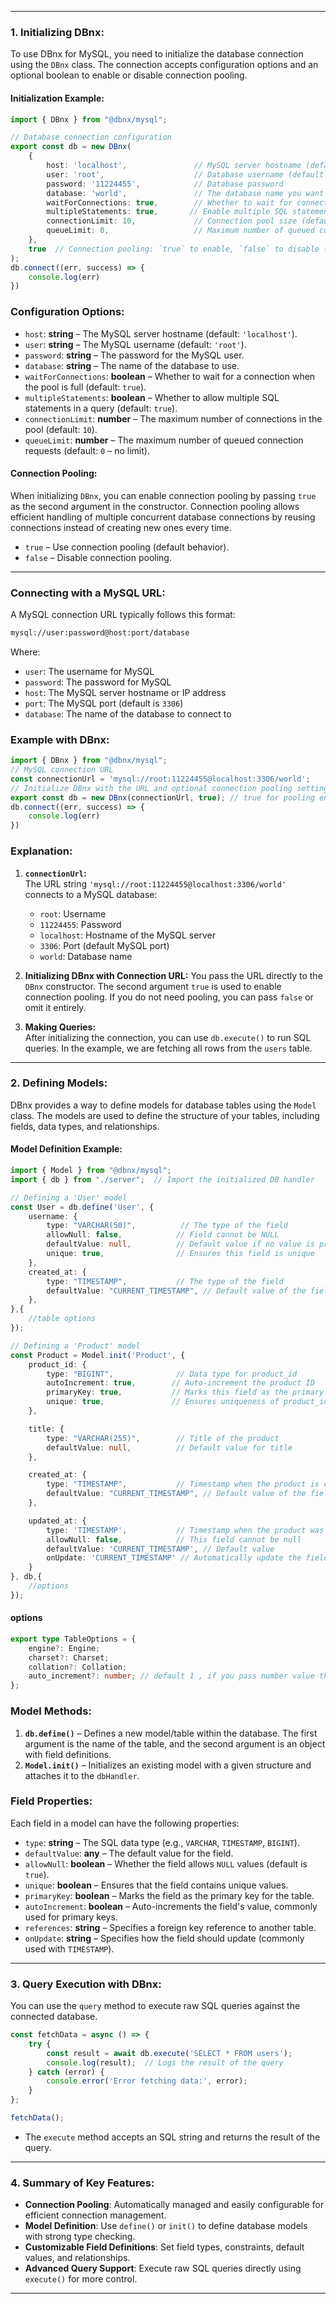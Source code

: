
---

### **1. Initializing DBnx:**

To use DBnx for MySQL, you need to initialize the database connection using the `DBnx` class. The connection accepts configuration options and an optional boolean to enable or disable connection pooling.

#### **Initialization Example:**

```typescript
import { DBnx } from "@dbnx/mysql";

// Database connection configuration
export const db = new DBnx(
    {
        host: 'localhost',               // MySQL server hostname (default: 'localhost')
        user: 'root',                    // Database username (default: 'root')
        password: '11224455',            // Database password
        database: 'world',               // The database name you want to connect to
        waitForConnections: true,        // Whether to wait for connections (default: true)
        multipleStatements: true,       // Enable multiple SQL statements per query (default: true)
        connectionLimit: 10,             // Connection pool size (default: 10)
        queueLimit: 0,                   // Maximum number of queued connection requests (default: 0)
    },
    true  // Connection pooling: `true` to enable, `false` to disable (default: true)
);
db.connect((err, success) => {
    console.log(err)
})
```

### **Configuration Options:**

- `host`: **string** – The MySQL server hostname (default: `'localhost'`).
- `user`: **string** – The MySQL username (default: `'root'`).
- `password`: **string** – The password for the MySQL user.
- `database`: **string** – The name of the database to use.
- `waitForConnections`: **boolean** – Whether to wait for a connection when the pool is full (default: `true`).
- `multipleStatements`: **boolean** – Whether to allow multiple SQL statements in a query (default: `true`).
- `connectionLimit`: **number** – The maximum number of connections in the pool (default: `10`).
- `queueLimit`: **number** – The maximum number of queued connection requests (default: `0` – no limit).

#### **Connection Pooling:**

When initializing `DBnx`, you can enable connection pooling by passing `true` as the second argument in the constructor. Connection pooling allows efficient handling of multiple concurrent database connections by reusing connections instead of creating new ones every time.

- `true` – Use connection pooling (default behavior).
- `false` – Disable connection pooling.

---

### **Connecting with a MySQL URL:**

A MySQL connection URL typically follows this format:

```bash
mysql://user:password@host:port/database
```

Where:

- `user`: The username for MySQL
- `password`: The password for MySQL
- `host`: The MySQL server hostname or IP address
- `port`: The MySQL port (default is `3306`)
- `database`: The name of the database to connect to

### **Example with DBnx:**

```typescript
import { DBnx } from "@dbnx/mysql";
// MySQL connection URL
const connectionUrl = 'mysql://root:11224455@localhost:3306/world';
// Initialize DBnx with the URL and optional connection pooling setting
export const db = new DBnx(connectionUrl, true); // true for pooling enabled
db.connect((err, success) => {
    console.log(err)
})
```

### **Explanation:**

1. **`connectionUrl`:**  
   The URL string `'mysql://root:11224455@localhost:3306/world'` connects to a MySQL database:
   - `root`: Username
   - `11224455`: Password
   - `localhost`: Hostname of the MySQL server
   - `3306`: Port (default MySQL port)
   - `world`: Database name

2. **Initializing DBnx with Connection URL:**
   You pass the URL directly to the `DBnx` constructor. The second argument `true` is used to enable connection pooling. If you do not need pooling, you can pass `false` or omit it entirely.

3. **Making Queries:**  
   After initializing the connection, you can use `db.execute()` to run SQL queries. In the example, we are fetching all rows from the `users` table.

---

### **2. Defining Models:**

DBnx provides a way to define models for database tables using the `Model` class. The models are used to define the structure of your tables, including fields, data types, and relationships.

#### **Model Definition Example:**

```typescript
import { Model } from "@dbnx/mysql";
import { db } from "./server";  // Import the initialized DB handler

// Defining a 'User' model
const User = db.define('User', {
    username: {
        type: "VARCHAR(50)",          // The type of the field
        allowNull: false,            // Field cannot be NULL
        defaultValue: null,          // Default value if no value is provided
        unique: true,                // Ensures this field is unique
    },
    created_at: {
        type: "TIMESTAMP",           // The type of the field
        defaultValue: "CURRENT_TIMESTAMP", // Default value of the field
    },
},{
    //table options
});

// Defining a 'Product' model
const Product = Model.init('Product', {
    product_id: {
        type: "BIGINT",              // Data type for product_id
        autoIncrement: true,        // Auto-increment the product ID
        primaryKey: true,           // Marks this field as the primary key
        unique: true,               // Ensures uniqueness of product_id
    },

    title: {
        type: "VARCHAR(255)",        // Title of the product
        defaultValue: null,          // Default value for title
    },

    created_at: {
        type: "TIMESTAMP",           // Timestamp when the product is created
        defaultValue: "CURRENT_TIMESTAMP", // Default value of the field
    },

    updated_at: {
        type: 'TIMESTAMP',           // Timestamp when the product was last updated
        allowNull: false,            // This field cannot be null
        defaultValue: 'CURRENT_TIMESTAMP', // Default value
        onUpdate: 'CURRENT_TIMESTAMP' // Automatically update the field on record change
    }
}, db,{
    //options
});
```

#### options

```typescript
export type TableOptions = {
    engine?: Engine;
    charset?: Charset;
    collation?: Collation;
    auto_increment?: number; // default 1 , if you pass number value then start from input number.
};
```

### **Model Methods:**

1. **`db.define()`** – Defines a new model/table within the database. The first argument is the name of the table, and the second argument is an object with field definitions.
2. **`Model.init()`** – Initializes an existing model with a given structure and attaches it to the `dbHandler`.

### **Field Properties:**

Each field in a model can have the following properties:

- `type`: **string** – The SQL data type (e.g., `VARCHAR`, `TIMESTAMP`, `BIGINT`).
- `defaultValue`: **any** – The default value for the field.
- `allowNull`: **boolean** – Whether the field allows `NULL` values (default is `true`).
- `unique`: **boolean** – Ensures that the field contains unique values.
- `primaryKey`: **boolean** – Marks the field as the primary key for the table.
- `autoIncrement`: **boolean** – Auto-increments the field's value, commonly used for primary keys.
- `references`: **string** – Specifies a foreign key reference to another table.
- `onUpdate`: **string** – Specifies how the field should update (commonly used with `TIMESTAMP`).

---

### **3. Query Execution with DBnx:**

You can use the `query` method to execute raw SQL queries against the connected database.

```typescript
const fetchData = async () => {
    try {
        const result = await db.execute('SELECT * FROM users');
        console.log(result);  // Logs the result of the query
    } catch (error) {
        console.error('Error fetching data:', error);
    }
};

fetchData();
```

- The `execute` method accepts an SQL string and returns the result of the query.

---

### **4. Summary of Key Features:**

- **Connection Pooling**: Automatically managed and easily configurable for efficient connection management.
- **Model Definition**: Use `define()` or `init()` to define database models with strong type checking.
- **Customizable Field Definitions**: Set field types, constraints, default values, and relationships.
- **Advanced Query Support**: Execute raw SQL queries directly using `execute()` for more control.

---
